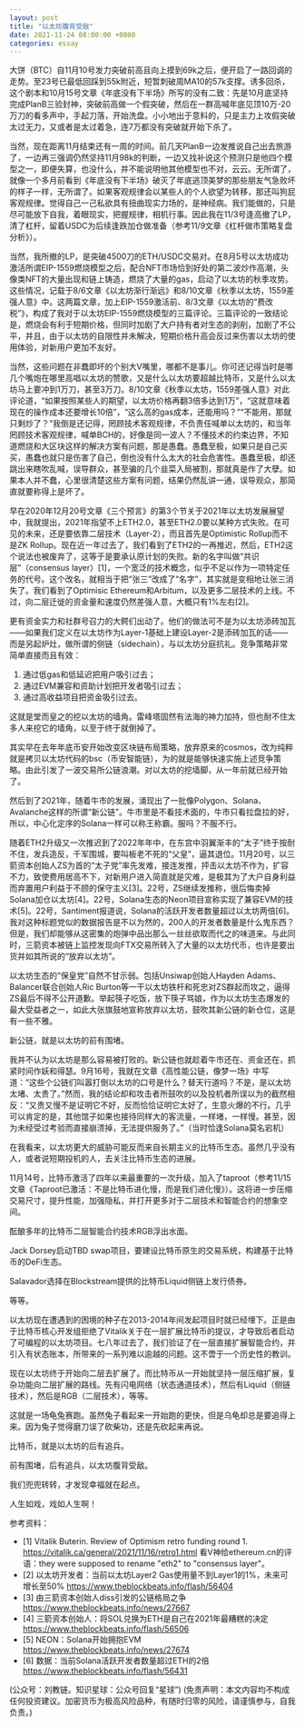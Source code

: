 ```yaml
---
layout: post
title: "以太坊腹背受敌"
date: 2021-11-24 08:00:00 +0800
categories: essay
---
```


大饼（BTC）自11月10号发力突破前高且向上摸到69k之后，便开启了一路回调的走势。至23号已最低回踩到55k附近，短暂刺破周MA10的57k支撑。诱多回杀，这个剧本和10月15号文章《年底没有下半场》所写的没有二致：先是10月底坚持完成PlanB三验封神，突破前高做一个假突破，然后在一群高喊年底见顶10万-20万刀的看多声中，手起刀落，开始洗盘。小小地出于意料的，只是主力上攻假突破太过无力，又或者是太过着急，连7万都没有突破就开始下杀了。

当然，现在距离11月结束还有一周的时间。前几天PlanB一边发推说自己出去旅游了，一边再三强调仍然坚持11月98k的判断，一边又找补说这个预测只是他四个模型之一，即便失算，也没什么，并不能说明他其他模型也不对，云云。无所谓了，就像一个多月前看到《年底没有下半场》破灭了年底逃顶美梦的那些朋友气急败坏的样子一样，无所谓了。如果客观规律会以某些人的个人欲望为转移，那还叫狗屁客观规律。觉得自己一己私欲具有扭曲现实力场的，是神经病。我们能做的，只是尽可能放下自我，着眼现实，把握规律，相机行事。因此我在11/3号逢高撤了LP，清了杠杆，留着USDC为后续逢跌加仓做准备（参考11/9文章《杠杆做市策略复盘分析》）。

当然，我所撤的LP，是突破4500刀的ETH/USDC交易对。在8月5号以太坊成功激活所谓EIP-1559燃烧模型之后，配合NFT市场恰到好处的第二波炒作高潮，头像类NFT的大量出现和链上铸造，燃烧了大量的gas，启动了以太坊的秋季攻势。这些情况，记载于8/6文章《以太坊渐行渐远》和8/10文章《秋季以太坊，1559差强人意》中。这两篇文章，加上EIP-1559激活前、8/3文章《以太坊的“费改税”》，构成了我对于以太坊EIP-1559燃烧模型的三篇评论。三篇评论的一致结论是，燃烧会有利于短期价格，但同时加剧了大户持有者对生态的剥削，加剧了不公平，并且，由于以太坊的自限性并未解决，短期价格升高会反过来伤害以太坊的使用体验，对新用户更加不友好。

当然，这些问题在非蠢即坏的个别大V嘴里，哪都不是事儿。你可还记得当时是哪几个嘴炮在哪里高唱以太坊的赞歌，又是什么以太坊要超越比特币，又是什么以太坊马上要冲到1万刀，甚至3万刀。8/10文章《秋季以太坊，1559差强人意》对此评论道，“如果按照某些人的期望，以太坊价格再翻3倍多达到1万”，“这就意味着现在的操作成本还要增长10倍”，“这么高的gas成本，还能用吗？”“不能用，那就只剩炒了？”我倒是还记得，罔顾技术客观规律，不负责任喊单以太坊的，和当年罔顾技术客观规律，喊单BCH的，好像是同一波人？不懂技术的约束边界，不知道燃烧和大区块这样的解决方案有问题，那是愚蠢。愚蠢至极，如果只是自己买买，愚蠢也就只是伤害了自己，倒也没有什么太大的社会危害性。愚蠢至极，却还跳出来瞎吹乱喊，误导群众，甚至骗的几个韭菜入局被割，那就真是作了大孽。如果本人并不蠢，心里很清楚这些方案有问题，结果仍然乱讲一通，误导观众，那简直就要称得上是坏了。

早在2020年12月20号文章《三个预言》的第3个节关于2021年以太坊发展展望中，我就提出，2021年指望不上ETH2.0，甚至ETH2.0要以某种方式失败。在可见的未来，还是要依靠二层技术（Layer-2），而且首先是Optimistic Rollup而不是ZK Rollup。现在近一年过去了，我们看到了ETH2的一再推迟，然后，ETH2这个说法也被废弃了，这等于是要承认原计划的失败。新的名字叫做“共识层”（consensus layer）[1]，一个宽泛的技术概念，似乎不足以作为一项特定任务的代号。这个改名，就相当于把“张三”改成了“名字”，其实就是变相地让张三消失了。我们看到了Optimisic Ethereum和Arbitum，以及更多二层技术的上线。不过，向二层迁徙的资金量和速度仍然差强人意，大概只有1%左右[2]。

更有资金实力和社群号召力的大鳄们出动了。他们的做法可不是为以太坊添砖加瓦——如果我们定义在以太坊作为Layer-1基础上建设Layer-2是添砖加瓦的话——而是另起炉灶，做所谓的侧链（sidechain），与以太坊分庭抗礼。竞争策略非常简单直接而且有效：

1. 通过低gas和低延迟把用户吸引过去；
2. 通过EVM兼容和资助计划把开发者吸引过去；
3. 通过高收益项目把资金吸引过去。

这就是堂而皇之的挖以太坊的墙角。雷峰塔固然有法海的神力加持，但也耐不住太多人来挖它的墙角，以至于终于就倒掉了。

其实早在去年年底币安开始改变区块链布局策略，放弃原来的cosmos，改为纯粹就是拷贝以太坊代码的bsc（币安智能链），为的就是能够快速实施上述竞争策略。由此引发了一波交易所公链浪潮。对以太坊的挖墙脚，从一年前就已经开始了。

然后到了2021年，随着牛市的发展，涌现出了一批像Polygon、Solana、Avalanche这样的所谓“新公链”。牛市里是不看技术面的，牛市只看拉盘拉的好，所以，中心化定序的Solana一样可以称王称霸。服吗？不服不行。

随着ETH2升级又一次推迟到了2022年年中，在东宫中羽翼渐丰的“太子”终于按耐不住，发兵造反，千军围城，要叫板老不死的“父皇”，逼其退位。11月20号，以三箭资本创始人ZS为首的“太子党”率先发难，接连发推，抨击以太坊不作为，扩容不力，致使费用居高不下，对新用户进入简直就是灾难，是极其为了大户自身利益而弃置用户利益于不顾的保守主义[3]。22号，ZS继续发推称，很后悔卖掉Solana加仓以太坊[4]。22号，Solana生态的Neon项目宣称实现了兼容EVM的技术[5]。22号，Santiment报道说，Solana的活跃开发者数量超过以太坊两倍[6]。我对这种标题党似的数据报告是不以为然的，200人的开发者数量是什么鬼东西？但是，我们却能够从这密集的炮弹中品出那么一丝丝欲取而代之的味道来。与此同时，三箭资本被链上监控发现向FTX交易所转入了大量的以太坊代币，也许是要出货并如其所说的“放弃以太坊”。

以太坊生态的“保皇党”自然不甘示弱。包括Unsiwap创始人Hayden Adams、Balancer联合创始人Ric Burton等一干以太坊铁杆和死忠对ZS群起而攻之，逼得ZS最后不得不公开道歉。举起筷子吃饭，放下筷子骂娘，作为以太坊生态爆发的最大受益者之一，如此大张旗鼓地宣称放弃以太坊，鼓吹其新公链的新仓位，这是有一些不雅。

新公链，就是以太坊的前有围堵。

我并不认为以太坊是那么容易被打败的。新公链也就趁着牛市还在、资金还在，抓紧时间作妖和得瑟。9月16号，我就在文章《高性能公链，像梦一场》中写道：“这些个公链们叫嚣打倒以太坊的口号是什么？替天行道吗？不是，是以太坊太堵、太贵了。”然而，我的结论却和攻击者所鼓吹的以及投机者所误以为的截然相反：“又贵又慢不是证明它不好，反而恰恰证明它太好了，生意火爆的不行。几乎可以肯定的是，其他馆子如果也接待同样大的客流量，一样堵，一样慢。甚至，因为未经受过考验而直接崩溃掉，无法提供服务了。”（当时恰逢Solana莫名宕机）

在我看来，以太坊更大的威胁可能反而来自长期主义的比特币生态。虽然几乎没有人，或者说短期投机的人，去关注比特币生态的进展。

11月14号，比特币激活了四年以来最重要的一次升级，加入了taproot（参考11/15文章《Taproot已激活：不是比特币进化慢，而是我们进化慢》）。这将进一步压缩交易尺寸，提升性能，加强隐私，并打开更多对于二层技术和智能合约的想象空间。

酝酿多年的比特币二层智能合约技术RGB浮出水面。

Jack Dorsey启动TBD swap项目，要建设比特币原生的交易系统，构建基于比特币的DeFi生态。

Salavador选择在Blockstream提供的比特币Liquid侧链上发行债券。

等等。

以太坊现在遭遇到的困境的种子在2013-2014年间发起项目时就已经埋下。正是由于比特币核心开发组拒绝了Vitalik关于在一层扩展比特币的提议，才导致后者启动了可编程的以太坊项目。七八年过去了，我们验证了在一层直接扩展智能合约，并引入有状态账本，所带来的一系列难以逾越的问题。这不啻于一个历史性的教训。

现在以太坊终于开始向二层去扩展了。而比特币从一开始就坚持一层压缩扩展，复杂功能向二层扩展的路线。先有闪电网络（状态通道技术），然后有Liquid（侧链技术），然后是RGB（二层技术），等等。

这就是一场龟兔赛跑。虽然兔子看起来一开始跑的更快，但是乌龟却总是要追得上来。因为兔子觉得磨刀误了砍柴功，还是先砍起来再说。

比特币，就是以太坊的后有追兵。

前有围堵，后有追兵，以太坊腹背受敌。

我们兜兜转转，才发现幸福就在起点。

人生如戏，戏如人生啊！


参考资料：
- [1] Vitalik Buterin. Review of Optimism retro funding round 1. https://vitalik.ca/general/2021/11/16/retro1.html 看V神给ethereum.cn的评语：they were supposed to rename "eth2" to "consensus layer"。
- [2] 以太坊开发者：当前以太坊Layer2 Gas使用量不到Layer1的1%，未来可增长至50% https://www.theblockbeats.info/flash/56404
- [3] 由三箭资本创始人diss引发的公链格局之争 https://www.theblockbeats.info/news/27667
- [4] 三箭资本创始人：将SOL兑换为ETH是自己在2021年最糟糕的决定 https://www.theblockbeats.info/flash/56506
- [5] NEON：Solana开始拥抱EVM https://www.theblockbeats.info/news/27674
- [6] 数据：当前Solana活跃开发者数量超过ETH的2倍 https://www.theblockbeats.info/flash/56431

(公众号：刘教链。知识星球：公众号回复“星球”)
(免责声明：本文内容均不构成任何投资建议。加密货币为极高风险品种，有随时归零的风险，请谨慎参与，自我负责。)

